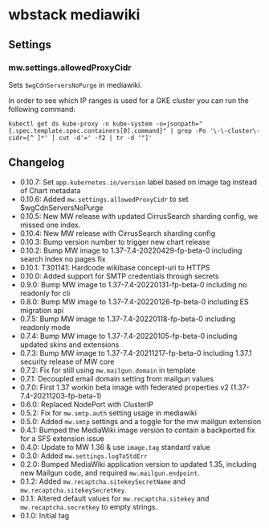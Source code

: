 # wbstack mediawiki

## Settings
### mw.settings.allowedProxyCidr 
Sets `$wgCdnServersNoPurge` in mediawiki.

In order to see which IP ranges is used for a GKE cluster you can run the following command:
```
kubectl get ds kube-proxy -n kube-system -o=jsonpath="{.spec.template.spec.containers[0].command}" | grep -Po '\-\-cluster\-cidr=[^ ]*' | cut -d'=' -f2 | tr -d '"]'
```

## Changelog

- 0.10.7: Set `app.kubernetes.io/version` label based on image tag instead of Chart metadata
- 0.10.6: Added `mw.settings.allowedProxyCidr` to set $wgCdnServersNoPurge
- 0.10.5: New MW release with updated CirrusSearch sharding config, we missed one index.
- 0.10.4: New MW release with CirrusSearch sharding config
- 0.10.3: Bump version number to trigger new chart release
- 0.10.2: Bump MW image to 1.37-7.4-20220429-fp-beta-0 including search index no pages fix
- 0.10.1: T301141: Hardcode wikibase concept-uri to HTTPS
- 0.10.0: Added support for SMTP credentials through secrets
- 0.9.0: Bump MW image to 1.37-7.4-20220131-fp-beta-0 including no readonly for cli
- 0.8.0: Bump MW image to 1.37-7.4-20220126-fp-beta-0 including ES migration api
- 0.7.5: Bump MW image to 1.37-7.4-20220118-fp-beta-0 including readonly mode
- 0.7.4: Bump MW image to 1.37-7.4-20220105-fp-beta-0 including updated skins and extensions
- 0.7.3: Bump MW image to 1.37-7.4-20211217-fp-beta-0 including 1.37.1 security release of MW core
- 0.7.2: Fix for still using `mw.mailgun.domain` in template
- 0.7.1: Decoupled email domain setting from mailgun values
- 0.7.0: First 1.37 workin beta image with federated properties v2 (1.37-7.4-20211203-fp-beta-1)
- 0.6.0: Replaced NodePort with ClusterIP
- 0.5.2: Fix for `mw.smtp.auth` setting usage in mediawiki
- 0.5.0: Added `mw.smtp` settings and a toggle for the mw mailgun extension
- 0.4.1: Bumped the MediaWiki image version to contain a backported fix for a SFS extension issue
- 0.4.0: Update to MW 1.36 & use `image.tag` standard value
- 0.3.0: Added `mw.settings.logToStdErr`
- 0.2.0: Bumped MediaWiki application version to updated 1.35, including new Mailgun code, and required `mw.mailgun.endpoint`.
- 0.1.2: Added `mw.recaptcha.sitekeySecretName` and `mw.recaptcha.sitekeySecretKey`.
- 0.1.1: Altered default values for `mw.recaptcha.sitekey` and `mw.recaptcha.secretkey` to empty strings.
- 0.1.0: Initial tag
